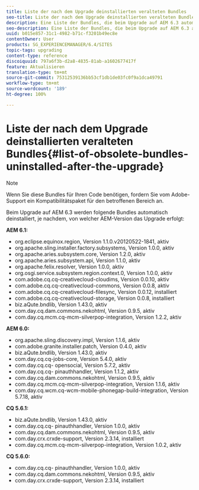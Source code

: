 ```yaml
---
title: Liste der nach dem Upgrade deinstallierten veralteten Bundles
seo-title: Liste der nach dem Upgrade deinstallierten veralteten Bundles
description: Eine Liste der Bundles, die beim Upgrade auf AEM 6.3 automatisch deinstalliert werden.
seo-description: Eine Liste der Bundles, die beim Upgrade auf AEM 6.3 automatisch deinstalliert werden.
uuid: b015e857-31c1-4982-b71c-f3201b49ec8e
contentOwner: User
products: SG_EXPERIENCEMANAGER/6.4/SITES
topic-tags: upgrading
content-type: reference
discoiquuid: 797a6f3b-d2a8-4835-81ab-a1602677417f
feature: Aktualisieren
translation-type: tm+mt
source-git-commit: 75312539136bb53cf1db1de03fc0f9a1dca49791
workflow-type: tm+mt
source-wordcount: '189'
ht-degree: 100%

---
```



# Liste der nach dem Upgrade deinstallierten veralteten Bundles{#list-of-obsolete-bundles-uninstalled-after-the-upgrade}

>[!NOTE]
>
>Wenn Sie diese Bundles für Ihren Code benötigen, fordern Sie vom Adobe-Support ein Kompatibilitätspaket für den betroffenen Bereich an. 

Beim Upgrade auf AEM 6.3 werden folgende Bundles automatisch deinstalliert, je nachdem, von welcher AEM-Version das Upgrade erfolgt:

**AEM 6.1:**

* org.eclipse.equinox.region, Version 1.1.0.v20120522-1841, aktiv
* org.apache.sling.installer.factory.subsystems, 
Version 1.0.0, aktiv
* org.apache.aries.subsystem.core, Version 1.2.0, aktiv
* org.apache.aries.subsystem.api, Version 1.1.0, aktiv
* org.apache.felix.resolver, Version 1.0.0, aktiv
* org.osgi.service.subsystem.region.context.0, Version 1.0.0, aktiv
* com.adobe.cq.cq-creativecloud-cloudims, Version 0.0.10, aktiv
* com.adobe.cq.cq-creativecloud-commons, Version 0.0.8, aktiv
* com.adobe.cq.cq-creativecloud-filesync, Version 0.0.12, installiert
* com.adobe.cq.cq-creativecloud-storage, Version 0.0.8, installiert
* biz.aQute.bndlib, Version 1.43.0, aktiv
* com.day.cq.dam.commons.nekohtml, Version 0.9.5, aktiv
* com.day.cq.mcm.cq-mcm-silverpop-integration, Version 1.2.2, aktiv

**AEM 6.0:**

* org.apache.sling.discovery.impl, Version 1.1.6, aktiv
* com.adobe.granite.installer.patch, Version 0.4.0, aktiv
* biz.aQute.bndlib, Version 1.43.0, aktiv
* com.day.cq.cq-jobs-core, Version 5.4.0, aktiv
* com.day.cq.cq- opensocial, Version 5.7.2, aktiv
* com.day.cq.cq- pinauthhandler, Version 1.1.2, aktiv
* com.day.cq.dam.commons.nekohtml, Version 0.9.5, aktiv
* com.day.cq.mcm.cq-mcm-silverpop-integration, Version 1.1.6, aktiv
* com.day.cq.wcm.cq-wcm-mobile-phonegap-build-integration, Version 5.7.18, aktiv

**CQ 5.6.1:**

* biz.aQute.bndlib, Version 1.43.0, aktiv
* com.day.cq.cq- pinauthhandler, Version 1.0.0, aktiv
* com.day.cq.dam.commons.nekohtml, Version 0.9.5, aktiv
* com.day.crx.crxde-support, Version 2.3.14, installiert
* com.day.cq.mcm.cq-mcm-silverpop-integration, Version 1.0.2, aktiv

**CQ 5.6.0:**

* com.day.cq.cq- pinauthhandler, Version 1.0.0, aktiv
* com.day.cq.dam.commons.nekohtml, Version 0.9.5, aktiv
* com.day.crx.crxde-support, Version 2.3.14, installiert


